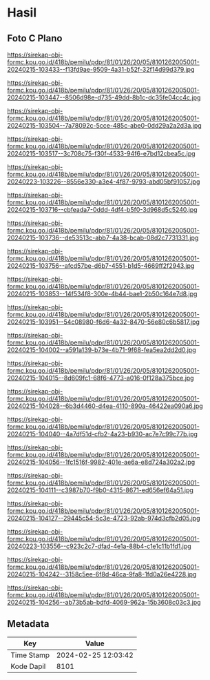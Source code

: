 # Hasil

## Foto C Plano

https://sirekap-obj-formc.kpu.go.id/418b/pemilu/pdpr/81/01/26/20/05/8101262005001-20240215-103433--f13fd9ae-9509-4a31-b52f-32f14d99d379.jpg

https://sirekap-obj-formc.kpu.go.id/418b/pemilu/pdpr/81/01/26/20/05/8101262005001-20240215-103447--8506d98e-d735-49dd-8b1c-dc35fe04cc4c.jpg

https://sirekap-obj-formc.kpu.go.id/418b/pemilu/pdpr/81/01/26/20/05/8101262005001-20240215-103504--7a78092c-5cce-485c-abe0-0dd29a2a2d3a.jpg

https://sirekap-obj-formc.kpu.go.id/418b/pemilu/pdpr/81/01/26/20/05/8101262005001-20240215-103517--3c708c75-f30f-4533-94f6-e7bd12cbea5c.jpg

https://sirekap-obj-formc.kpu.go.id/418b/pemilu/pdpr/81/01/26/20/05/8101262005001-20240223-103226--8556e330-a3e4-4f87-9793-abd05bf91057.jpg

https://sirekap-obj-formc.kpu.go.id/418b/pemilu/pdpr/81/01/26/20/05/8101262005001-20240215-103716--cbfeada7-0ddd-4df4-b5f0-3d968d5c5240.jpg

https://sirekap-obj-formc.kpu.go.id/418b/pemilu/pdpr/81/01/26/20/05/8101262005001-20240215-103736--de53513c-abb7-4a38-bcab-08d2c7731331.jpg

https://sirekap-obj-formc.kpu.go.id/418b/pemilu/pdpr/81/01/26/20/05/8101262005001-20240215-103756--afcd57be-d6b7-4551-b1d5-4669ff2f2943.jpg

https://sirekap-obj-formc.kpu.go.id/418b/pemilu/pdpr/81/01/26/20/05/8101262005001-20240215-103853--14f534f8-300e-4b44-bae1-2b50c164e7d8.jpg

https://sirekap-obj-formc.kpu.go.id/418b/pemilu/pdpr/81/01/26/20/05/8101262005001-20240215-103951--54c08980-f6d6-4a32-8470-56e80c6b5817.jpg

https://sirekap-obj-formc.kpu.go.id/418b/pemilu/pdpr/81/01/26/20/05/8101262005001-20240215-104002--a591a139-b73e-4b71-9f68-fea5ea2dd2d0.jpg

https://sirekap-obj-formc.kpu.go.id/418b/pemilu/pdpr/81/01/26/20/05/8101262005001-20240215-104015--8d609fc1-68f6-4773-a016-0f128a375bce.jpg

https://sirekap-obj-formc.kpu.go.id/418b/pemilu/pdpr/81/01/26/20/05/8101262005001-20240215-104028--6b3d4460-d4ea-4110-890a-46422ea090a6.jpg

https://sirekap-obj-formc.kpu.go.id/418b/pemilu/pdpr/81/01/26/20/05/8101262005001-20240215-104040--4a7df51d-cfb2-4a23-b930-ac7e7c99c77b.jpg

https://sirekap-obj-formc.kpu.go.id/418b/pemilu/pdpr/81/01/26/20/05/8101262005001-20240215-104056--1fc1516f-9982-401e-ae6a-e8d724a302a2.jpg

https://sirekap-obj-formc.kpu.go.id/418b/pemilu/pdpr/81/01/26/20/05/8101262005001-20240215-104111--c3987b70-f9b0-4315-8671-ed656ef64a51.jpg

https://sirekap-obj-formc.kpu.go.id/418b/pemilu/pdpr/81/01/26/20/05/8101262005001-20240215-104127--29445c54-5c3e-4723-92ab-974d3cfb2d05.jpg

https://sirekap-obj-formc.kpu.go.id/418b/pemilu/pdpr/81/01/26/20/05/8101262005001-20240223-103556--c923c2c7-dfad-4e1a-88b4-c1e1c11b1fd1.jpg

https://sirekap-obj-formc.kpu.go.id/418b/pemilu/pdpr/81/01/26/20/05/8101262005001-20240215-104242--3158c5ee-6f8d-46ca-9fa8-1fd0a26e4228.jpg

https://sirekap-obj-formc.kpu.go.id/418b/pemilu/pdpr/81/01/26/20/05/8101262005001-20240215-104256--ab73b5ab-bdfd-4069-962a-15b3608c03c3.jpg


## Metadata

| Key        | Value               |
| ---------- | ------------------- |
| Time Stamp | 2024-02-25 12:03:42 |
| Kode Dapil | 8101                |



